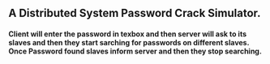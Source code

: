 ## A Distributed System Password Crack Simulator. 
#### Client will enter the password in texbox and then server will ask to its slaves and then they start sarching for passwords on different slaves. Once Password found slaves inform server and then they stop searching. 
